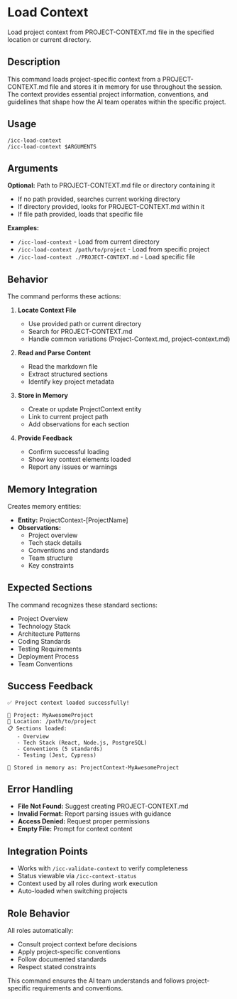 # Load Context

Load project context from PROJECT-CONTEXT.md file in the specified location or current directory.

## Description

This command loads project-specific context from a PROJECT-CONTEXT.md file and stores it in memory for use throughout the session. The context provides essential project information, conventions, and guidelines that shape how the AI team operates within the specific project.

## Usage

```
/icc-load-context
/icc-load-context $ARGUMENTS
```

## Arguments

**Optional:** Path to PROJECT-CONTEXT.md file or directory containing it
- If no path provided, searches current working directory
- If directory provided, looks for PROJECT-CONTEXT.md within it
- If file path provided, loads that specific file

**Examples:**
- `/icc-load-context` - Load from current directory
- `/icc-load-context /path/to/project` - Load from specific project
- `/icc-load-context ./PROJECT-CONTEXT.md` - Load specific file

## Behavior

The command performs these actions:

1. **Locate Context File**
   - Use provided path or current directory
   - Search for PROJECT-CONTEXT.md
   - Handle common variations (Project-Context.md, project-context.md)

2. **Read and Parse Content**
   - Read the markdown file
   - Extract structured sections
   - Identify key project metadata

3. **Store in Memory**
   - Create or update ProjectContext entity
   - Link to current project path
   - Add observations for each section

4. **Provide Feedback**
   - Confirm successful loading
   - Show key context elements loaded
   - Report any issues or warnings

## Memory Integration

Creates memory entities:
- **Entity:** ProjectContext-[ProjectName]
- **Observations:** 
  - Project overview
  - Tech stack details
  - Conventions and standards
  - Team structure
  - Key constraints

## Expected Sections

The command recognizes these standard sections:
- Project Overview
- Technology Stack
- Architecture Patterns
- Coding Standards
- Testing Requirements
- Deployment Process
- Team Conventions

## Success Feedback

```
✅ Project context loaded successfully!

📁 Project: MyAwesomeProject
📍 Location: /path/to/project
📋 Sections loaded:
   - Overview
   - Tech Stack (React, Node.js, PostgreSQL)
   - Conventions (5 standards)
   - Testing (Jest, Cypress)
   
💾 Stored in memory as: ProjectContext-MyAwesomeProject
```

## Error Handling

- **File Not Found:** Suggest creating PROJECT-CONTEXT.md
- **Invalid Format:** Report parsing issues with guidance
- **Access Denied:** Request proper permissions
- **Empty File:** Prompt for context content

## Integration Points

- Works with `/icc-validate-context` to verify completeness
- Status viewable via `/icc-context-status`
- Context used by all roles during work execution
- Auto-loaded when switching projects

## Role Behavior

All roles automatically:
- Consult project context before decisions
- Apply project-specific conventions
- Follow documented standards
- Respect stated constraints

This command ensures the AI team understands and follows project-specific requirements and conventions.
